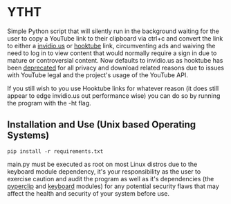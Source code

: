 # YTHT 
Simple Python script that will silently run in the background waiting for the user to copy a YouTube link to their clipboard via ctrl+c and convert the link to either a [invidio.us](invidio.us) or [hooktube](https://hooktube.com) link, circumventing ads and waiving the need to log in to view content that would normally require a sign in due to mature or controversial content. Now defaults to invidio.us as hooktube has been [deprecated](https://archive.fo/RayvP) for all privacy and download related reasons due to issues with YouTube legal and the project's usage of the YouTube API.

If you still wish to you use Hooktube links for whatever reason (it does still appear to edge invidio.us out performance wise) you can do so by running the program with the -ht flag.
## Installation and Use (Unix based Operating Systems) 
`pip install -r requirements.txt`

main.py must be executed as root on most Linux distros due to the keyboard module dependency, it's your responsibility as the user to exercise caution and audit the program as well as it's dependencies (the [pyperclip](https://github.com/asweigart/pyperclip) and [keyboard](https://github.com/boppreh/keyboard) modules) for any potential security flaws that may affect the health and security of your system before use.
